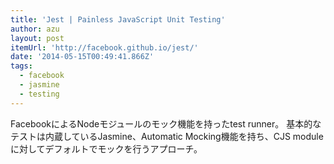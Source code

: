 ```yaml
---
title: 'Jest | Painless JavaScript Unit Testing'
author: azu
layout: post
itemUrl: 'http://facebook.github.io/jest/'
date: '2014-05-15T00:49:41.866Z'
tags:
  - facebook
  - jasmine
  - testing
---
```

FacebookによるNodeモジュールのモック機能を持ったtest runner。
基本的なテストは内蔵しているJasmine、Automatic Mocking機能を持ち、CJS moduleに対してデフォルトでモックを行うアプローチ。
